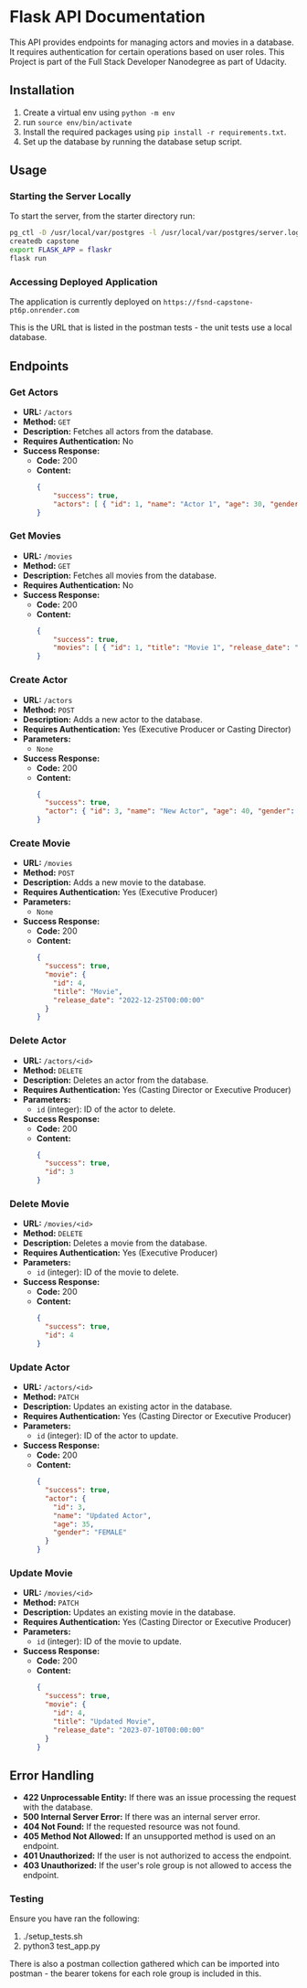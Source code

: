 # Flask API Documentation

This API provides endpoints for managing actors and movies in a database. It requires authentication for certain operations based on user roles. This Project is part of the Full Stack Developer Nanodegree as part of Udacity.

## Installation

1. Create a virtual env using `python -m env`
2. run `source env/bin/activate`
3. Install the required packages using `pip install -r requirements.txt`.
4. Set up the database by running the database setup script.

## Usage

### Starting the Server Locally

To start the server, from the starter directory run:

```bash
pg_ctl -D /usr/local/var/postgres -l /usr/local/var/postgres/server.log start
createdb capstone
export FLASK_APP = flaskr
flask run
```

### Accessing Deployed Application

The application is currently deployed on `https://fsnd-capstone-pt6p.onrender.com`

This is the URL that is listed in the postman tests - the unit tests use a local database.

## Endpoints

### Get Actors

- **URL:** `/actors`
- **Method:** `GET`
- **Description:** Fetches all actors from the database.
- **Requires Authentication:** No
- **Success Response:**
  - **Code:** 200
  - **Content:**
    ```json
    {
        "success": true,
        "actors": [ { "id": 1, "name": "Actor 1", "age": 30, "gender": "MALE" }, { "id": 2, "name": "Actor 2", "age": 25, "gender": "FEMALE" }, ... ]
    }
    ```

### Get Movies

- **URL:** `/movies`
- **Method:** `GET`
- **Description:** Fetches all movies from the database.
- **Requires Authentication:** No
- **Success Response:**
  - **Code:** 200
  - **Content:**
    ```json
    {
        "success": true,
        "movies": [ { "id": 1, "title": "Movie 1", "release_date": "2023-01-01T00:00:00" }, { "id": 2, "title": "Movie 2", "release_date": "2024-03-15T00:00:00" }, ... ]
    }
    ```

### Create Actor

- **URL:** `/actors`
- **Method:** `POST`
- **Description:** Adds a new actor to the database.
- **Requires Authentication:** Yes (Executive Producer or Casting Director)
- **Parameters:**
  - `None`
- **Success Response:**
  - **Code:** 200
  - **Content:**
    ```json
    {
      "success": true,
      "actor": { "id": 3, "name": "New Actor", "age": 40, "gender": "MALE" }
    }
    ```

### Create Movie

- **URL:** `/movies`
- **Method:** `POST`
- **Description:** Adds a new movie to the database.
- **Requires Authentication:** Yes (Executive Producer)
- **Parameters:**
  - `None`
- **Success Response:**
  - **Code:** 200
  - **Content:**
    ```json
    {
      "success": true,
      "movie": {
        "id": 4,
        "title": "Movie",
        "release_date": "2022-12-25T00:00:00"
      }
    }
    ```

### Delete Actor

- **URL:** `/actors/<id>`
- **Method:** `DELETE`
- **Description:** Deletes an actor from the database.
- **Requires Authentication:** Yes (Casting Director or Executive Producer)
- **Parameters:**
  - `id` (integer): ID of the actor to delete.
- **Success Response:**
  - **Code:** 200
  - **Content:**
    ```json
    {
      "success": true,
      "id": 3
    }
    ```

### Delete Movie

- **URL:** `/movies/<id>`
- **Method:** `DELETE`
- **Description:** Deletes a movie from the database.
- **Requires Authentication:** Yes (Executive Producer)
- **Parameters:**
  - `id` (integer): ID of the movie to delete.
- **Success Response:**
  - **Code:** 200
  - **Content:**
    ```json
    {
      "success": true,
      "id": 4
    }
    ```

### Update Actor

- **URL:** `/actors/<id>`
- **Method:** `PATCH`
- **Description:** Updates an existing actor in the database.
- **Requires Authentication:** Yes (Casting Director or Executive Producer)
- **Parameters:**
  - `id` (integer): ID of the actor to update.
- **Success Response:**
  - **Code:** 200
  - **Content:**
    ```json
    {
      "success": true,
      "actor": {
        "id": 3,
        "name": "Updated Actor",
        "age": 35,
        "gender": "FEMALE"
      }
    }
    ```

### Update Movie

- **URL:** `/movies/<id>`
- **Method:** `PATCH`
- **Description:** Updates an existing movie in the database.
- **Requires Authentication:** Yes (Casting Director or Executive Producer)
- **Parameters:**
  - `id` (integer): ID of the movie to update.
- **Success Response:**
  - **Code:** 200
  - **Content:**
    ```json
    {
      "success": true,
      "movie": {
        "id": 4,
        "title": "Updated Movie",
        "release_date": "2023-07-10T00:00:00"
      }
    }
    ```

## Error Handling

- **422 Unprocessable Entity:** If there was an issue processing the request with the database.
- **500 Internal Server Error:** If there was an internal server error.
- **404 Not Found:** If the requested resource was not found.
- **405 Method Not Allowed:** If an unsupported method is used on an endpoint.
- **401 Unauthorized:** If the user is not authorized to access the endpoint.
- **403 Unauthorized:** If the user's role group is not allowed to access the endpoint.

### Testing

Ensure you have ran the following:

1. ./setup_tests.sh
2. python3 test_app.py

There is also a postman collection gathered which can be imported into postman - the bearer tokens for each role group is included in this.
